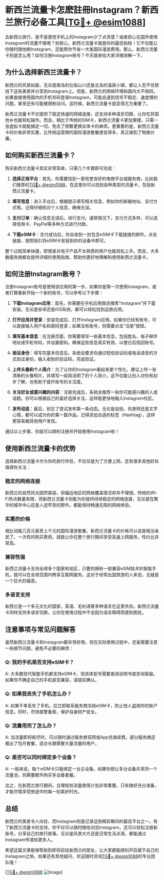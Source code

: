# 新西兰流量卡怎麽註冊Instagram？新西兰旅行必备工具[[TG💪+ @esim1088](https://t.me/s/esim1088)]

去新西兰旅行，是不是感觉手机上的Instagram少了点灵感？或者担心在国外使用Instagram时流量不够用？别担心，新西兰流量卡就是你的最佳拍档！它不仅能让你随时随地刷Instagram，还能帮你节省一大笔国际漫游费用。那么，新西兰流量卡到底怎么用？如何注册Instagram账号？今天就来给大家详细讲解一下。

## 为什么选择新西兰流量卡？

新西兰的风景如画，无论是南岛的壮丽山川还是北岛的温泉小镇，都让人忍不住想拍下这些美景并分享到Instagram上。但是，新西兰的网络环境和国内大不相同，如果直接使用国内的手机号码登录Instagram，可能会遇到信号不稳定、速度慢的问题，甚至还有可能被限制访问。这时候，新西兰流量卡就显得尤为重要了。

新西兰流量卡不仅提供了稳定快速的网络连接，还支持多种语言切换，让你在异国他乡也能轻松操作。而且，相比于传统的SIM卡，新西兰流量卡更加便捷，只需一张虚拟卡就能搞定一切，免去了频繁更换实体卡的麻烦。更重要的是，新西兰流量卡的价格非常实惠，比传统运营商的国际漫游套餐便宜得多，真正做到了物美价廉。

## 如何购买新西兰流量卡？

购买新西兰流量卡其实非常简单，只需几个步骤即可完成：

1. **选择正规平台**：首先，你需要找到一家信誉良好的电商平台或服务商，比如我们推荐的[TG💪+ @esim1088](https://t.me/s/esim1088)，在这里你可以找到各种类型的流量卡，包括新西兰流量卡。

2. **填写信息**：进入平台后，根据提示填写相关信息，例如你的邮箱地址、支付方式等。记得仔细核对个人信息，确保无误。

3. **支付订单**：确认信息无误后，进行支付。通常情况下，支付方式多样，可以选择信用卡、PayPal等多种方式进行付款。

4. **下载eSIM卡**：支付成功后，你会收到一封包含eSIM卡下载链接的邮件。点击链接，按照指引将eSIM卡安装到你的设备中即可。

整个过程简单快捷，即使是对电子产品不太熟悉的用户也能轻松上手。而且，大多数服务商都会提供详细的使用指南，帮助你更好地理解和使用新西兰流量卡。

## 如何注册Instagram账号？

注册Instagram账号是使用该应用的第一步，如果你是第一次使用Instagram，或者打算重新开始一个新的账号，可以参考以下步骤：

1. **下载Instagram应用**：首先，你需要在手机应用商店搜索“Instagram”并下载安装。无论是安卓还是iOS系统，都可以轻松找到这款应用。

2. **打开应用并登录**：安装完成后，打开Instagram应用。如果你已经有账号，可以直接输入用户名和密码登录；如果没有账号，则需要点击“注册”按钮。

3. **填写基本信息**：在注册页面，你需要填写一些基本信息，包括姓名、电子邮件地址或手机号码，并设置密码。确保这些信息真实有效，以便日后找回账号。

4. **验证身份**：填写完基本信息后，系统会要求你通过短信验证码或电话语音的方式验证身份。输入收到的验证码，完成验证。

5. **上传头像和个人简介**：为了让你的Instagram看起来更个性化，建议上传一张清晰的头像照片，并填写一段简洁明了的个人简介。这不仅能让别人对你有初步了解，也有助于提升账号的关注度。

6. **关注好友或感兴趣的内容**：注册完成后，系统会推荐一些你可能感兴趣的人或话题。你可以根据自己的喜好选择关注，这样能更快地融入Instagram社区。

7. **发布动态**：最后，别忘了尝试发布第一条动态。无论是自拍、风景照还是文字心情，都可以成为你的第一篇作品。记得添加合适的标签（Hashtag），这样更容易被其他用户发现。

通过以上步骤，你就可以顺利注册并开始使用Instagram啦！

## 使用新西兰流量卡的优势

选择新西兰流量卡作为你的旅行伴侣，不仅仅是为了方便上网，还有很多其他好处值得你关注：

### 稳定的网络连接

新西兰的自然风光固然美丽，但偏远地区的网络覆盖情况却并不理想。传统的Wi-Fi热点数量有限，而新西兰流量卡则能为你提供持续稳定的网络连接，无论是在繁华的城市中心还是人迹罕至的野外，都能保持畅通无阻的网络体验。

### 实惠的价格

相比动辄几百元甚至上千元的国际漫游套餐，新西兰流量卡的价格可以说是相当亲民了。一次性的购买费用，就能让你在整个旅行期间享受高速上网服务，性价比非常高。

### 兼容性强

新西兰流量卡支持全球多个国家和地区，只要你拥有一部兼容eSIM技术的智能手机，就可以在全球范围内畅享互联网服务。这对于经常出国旅游的人来说，无疑是一个巨大的福音。

### 多语言支持

新西兰是一个多元文化的国家，英语、毛利语等多种语言在这里共存。新西兰流量卡同样支持多语言切换，让你在使用过程中不会因为语言障碍而感到困扰。

## 注意事项与常见问题解答

虽然新西兰流量卡和Instagram都非常好用，但在实际使用过程中，还是需要注意一些细节问题，避免不必要的麻烦：

### Q: 我的手机是否支持eSIM卡？
A: 大多数现代智能手机都支持eSIM卡，但具体型号需要查阅说明书或咨询客服。如果你不确定自己的手机是否兼容，请提前确认。

### Q: 如果我丢失了手机怎么办？
A: 如果不幸丢失了手机，应立即联系服务商冻结eSIM卡，防止他人盗用你的账户信息。同时，尽快报警备案，保护自身财产安全。

### Q: 流量用完了怎么办？
A: 当流量即将耗尽时，可以随时通过服务商官网或App充值续费。部分服务商还推出了包月套餐，适合长期需要大量流量的用户。

### Q: 是否可以同时绑定多个设备？
A: 一般来说，每个eSIM卡只能绑定一台主设备。如果你想让多台设备共享同一个流量池，则需要额外购买多设备套餐。

总之，在新西兰旅行期间，合理规划流量使用计划非常重要。只有做好充分准备，才能尽情享受旅途中的每一刻美好时光。

## 总结

新西兰的美景令人向往，而Instagram则是记录这些精彩瞬间的最佳平台之一。有了新西兰流量卡的支持，你不仅可以随时随地浏览Instagram，还可以轻松注册新账号，分享自己的旅行故事。无论是风景大片还是日常生活点滴，都能通过Instagram传递给更多人。

希望这篇文章能够帮助到即将前往新西兰的朋友，让大家都能顺利开启属于自己的Instagram之旅。如果还有其他疑问，欢迎随时咨询[TG💪+ @esim1088](https://t.me/s/esim1088)的专业团队哦！

[[TG💪+ @esim1088](https://t.me/s/esim1088) ![Image](https://i.postimg.cc/4NQfJmqS/Snipaste-2025-05-13-00-14-12.png)]
